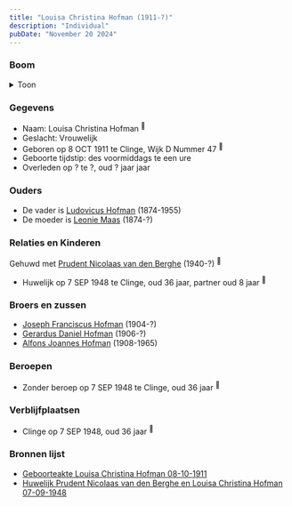 ```yaml
---
title: "Louisa Christina Hofman (1911-?)"
description: "Individual"
pubDate: "November 20 2024"
---
```


### Boom
<details><summary>Toon</summary>

![test](https://www.plantuml.com/plantuml/svg/fPFVRzem4CVV_LUSseTj3vKI224WH5iGT9qOHLkxLtH9hiJ2iP7j5A6A_tr7IKCrJLkdlLdV--7FtTU-SXwjhqebt5hg3Lei8SLilRAcqldOA6F1MzIEGwIzA6HEa4cRAJgUgTpu7PHKfcJTKNAUB1c_sv1uqpLJw1my2m0O6PkJlIzajjRat61GejJ38RJ5NeWFi7YvoebZnTcioisJp2e7dyrZYVeCqC5j4BGw8S3vf3tjJ4VSz_bHaihtCEYdcEwMgV5UKNy8OGZpknyG9jq8RYnYjNsJwjQLKalK-JApnhdKC0_N9F3bOGPXhzE1iP9wHGpsIaD6IuAlYEu44ZF8T3HfJzf_08dWUl7jtpWkuV9qyw2_fJnd6Wwqkd3zSCE4GUk5OXe4GHB3kPAhmkz8ARDbahsertHnKMU86lSar9Ki749nB9f1JIKTmhYmqdcfyTVjnp4qnlrz-0JknlVCosxK6ttdyAyu2rlb_2fWBZEZUFdmX1fOWH7PLK4DLZTupwEudHzWeW0-VghD06urGmRJEPR_uKmNlayMXzv9Oqml-hqnSUD3Bn8r-qaGLup27_Cd)
</details>

### Gegevens
- Naam: Louisa Christina Hofman <sup><a href="../s00442/" style="text-decoration:none" title="Geboorteakte Louisa Christina Hofman 08-10-1911">:link:</a></sup>
- Geslacht: Vrouwelijk
- Geboren op 8 OCT 1911 te Clinge, Wijk D Nummer 47 <sup><a href="../s00442/" style="text-decoration:none" title="Geboorteakte Louisa Christina Hofman 08-10-1911">:link:</a></sup>
- Geboorte tijdstip: des voormiddags te een ure
- Overleden op ? te ?, oud ? jaar jaar 

### Ouders
- De vader is [Ludovicus Hofman](../i00251/) (1874-1955)
- De moeder is [Leonie Maas](../i00256/) (1874-?)

### Relaties en Kinderen

Gehuwd met [Prudent Nicolaas van den Berghe](../i00270/) (1940-?) <sup><a href="../s00446/" style="text-decoration:none" title="Huwelijk Prudent Nicolaas van den Berghe en Louisa Christina Hofman 07-09-1948 ">:link:</a></sup>
- Huwelijk op 7 SEP 1948 te Clinge, oud 36 jaar, partner oud 8 jaar <sup><a href="../s00446/" style="text-decoration:none" title="Huwelijk Prudent Nicolaas van den Berghe en Louisa Christina Hofman 07-09-1948 ">:link:</a></sup>

### Broers en zussen
- [Joseph Franciscus Hofman](../i00263/) (1904-?)
- [Gerardus Daniel Hofman](../i00264/) (1906-?)
- [Alfons Joannes Hofman](../i00265/) (1908-1965)

### Beroepen
- Zonder beroep op 7 SEP 1948 te Clinge, oud 36 jaar <sup><a href="../s00446/" style="text-decoration:none" title="Huwelijk Prudent Nicolaas van den Berghe en Louisa Christina Hofman 07-09-1948 ">:link:</a></sup>

### Verblijfplaatsen
- Clinge  op 7 SEP 1948, oud 36 jaar  <sup><a href="../s00446/" style="text-decoration:none" title="Huwelijk Prudent Nicolaas van den Berghe en Louisa Christina Hofman 07-09-1948 ">:link:</a></sup>

### Bronnen lijst
- [Geboorteakte Louisa Christina Hofman 08-10-1911](../s00442/)
- [Huwelijk Prudent Nicolaas van den Berghe en Louisa Christina Hofman 07-09-1948 ](../s00446/)